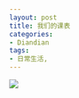 ```yaml
---
layout: post
title: 我们的课表
categories:
- Diandian
tags:
- 日常生活, 
---
```

<img src="http://m2.img.srcdd.com/farm4/d/2012/0627/10/A2F836566A449F1F3F76E4C43A7C2CE2_B500_900_500_356.PNG" />
